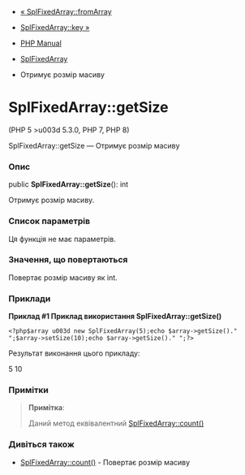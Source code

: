 - [« SplFixedArray::fromArray](splfixedarray.fromarray.md)
- [SplFixedArray::key »](splfixedarray.key.md)

- [PHP Manual](index.md)
- [SplFixedArray](class.splfixedarray.md)
- Отримує розмір масиву

# SplFixedArray::getSize

(PHP 5 \>u003d 5.3.0, PHP 7, PHP 8)

SplFixedArray::getSize — Отримує розмір масиву

### Опис

public **SplFixedArray::getSize**(): int

Отримує розмір масиву.

### Список параметрів

Ця функція не має параметрів.

### Значення, що повертаються

Повертає розмір масиву як int.

### Приклади

**Приклад #1 Приклад використання **SplFixedArray::getSize()****

` <?php$array u003d new SplFixedArray(5);echo $array->getSize()."
";$array->setSize(10);echo $array->getSize()."
";?> `

Результат виконання цього прикладу:

5
10

### Примітки

> **Примітка**:
>
> Даний метод еквівалентний
> [SplFixedArray::count()](splfixedarray.count.md)

### Дивіться також

- [SplFixedArray::count()](splfixedarray.count.md) - Повертає
розмір масиву
